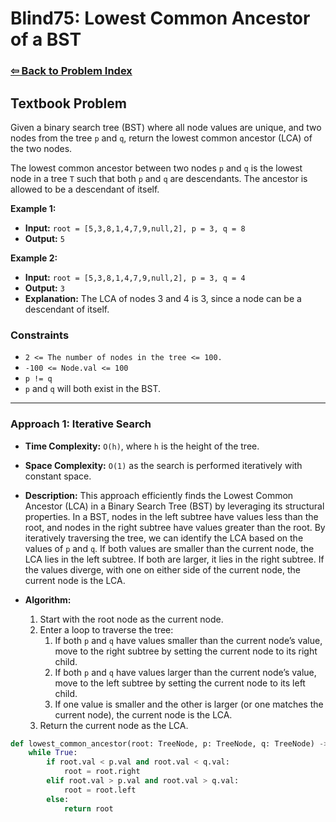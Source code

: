# Blind75: Lowest Common Ancestor of a BST

### [⇦ Back to Problem Index](../../index.md)

## Textbook Problem

Given a binary search tree (BST) where all node values are unique, and two nodes from the tree `p` and `q`, return the lowest common ancestor (LCA) of the two nodes.

The lowest common ancestor between two nodes `p` and `q` is the lowest node in a tree `T` such that both `p` and `q` are descendants. The ancestor is allowed to be a descendant of itself.

**Example 1:**

- **Input:** `root = [5,3,8,1,4,7,9,null,2], p = 3, q = 8`
- **Output:** `5`

**Example 2:**

- **Input:** `root = [5,3,8,1,4,7,9,null,2], p = 3, q = 4`
- **Output:** `3`
- **Explanation:** The LCA of nodes 3 and 4 is 3, since a node can be a descendant of itself.

### Constraints

- `2 <= The number of nodes in the tree <= 100.`
- `-100 <= Node.val <= 100`
- `p != q`
- `p` and `q` will both exist in the BST.

---

### Approach 1: Iterative Search

- **Time Complexity:** `O(h)`, where `h` is the height of the tree.
- **Space Complexity:** `O(1)` as the search is performed iteratively with constant space.
- **Description:** This approach efficiently finds the Lowest Common Ancestor (LCA) in a Binary Search Tree (BST) by leveraging its structural properties. In a BST, nodes in the left subtree have values less than the root, and nodes in the right subtree have values greater than the root. By iteratively traversing the tree, we can identify the LCA based on the values of `p` and `q`. If both values are smaller than the current node, the LCA lies in the left subtree. If both are larger, it lies in the right subtree. If the values diverge, with one on either side of the current node, the current node is the LCA.
- **Algorithm:**

  1.  Start with the root node as the current node.
  2.  Enter a loop to traverse the tree:
      1. If both `p` and `q` have values smaller than the current node’s value, move to the right subtree by setting the current node to its right child.
      2. If both `p` and `q` have values larger than the current node’s value, move to the left subtree by setting the current node to its left child.
      3. If one value is smaller and the other is larger (or one matches the current node), the current node is the LCA.
  3.  Return the current node as the LCA.

```python
def lowest_common_ancestor(root: TreeNode, p: TreeNode, q: TreeNode) -> TreeNode:
	while True:
		if root.val < p.val and root.val < q.val:
			root = root.right
		elif root.val > p.val and root.val > q.val:
			root = root.left
		else:
			return root
```
